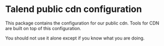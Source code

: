 # Talend public cdn configuration

This package contains the configuration for our public cdn.
Tools for CDN are built on top of this configuration.

You should not use it alone except if you know what you are doing.
